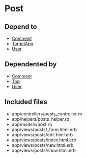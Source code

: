 # Post

## Depend to

- [Comment](Comment.md)
- [TargetApp](TargetApp.md)
- [User](User.md)

## Dependented by

- [Comment](Comment.md)
- [Top](Top.md)
- [User](User.md)

## Included files

- app/controllers/posts_controller.rb
- app/helpers/posts_helper.rb
- app/models/post.rb
- app/views/posts/_form.html.erb
- app/views/posts/edit.html.erb
- app/views/posts/index.html.erb
- app/views/posts/new.html.erb
- app/views/posts/show.html.erb

